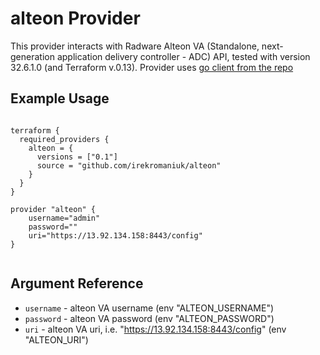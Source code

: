 # alteon Provider

This provider interacts with Radware Alteon VA (Standalone, next-generation application delivery controller - ADC) API, tested with version 32.6.1.0 (and Terraform v.0.13). Provider uses [go client from the repo](https://github.com/IrekRomaniuk/alteon-client-go)

## Example Usage

```

terraform {
  required_providers {
    alteon = {
      versions = ["0.1"]
      source = "github.com/irekromaniuk/alteon"
    }
  }
}

provider "alteon" {
    username="admin"
    password=""
    uri="https://13.92.134.158:8443/config"
}


```

## Argument Reference

- `username` - alteon VA username (env "ALTEON_USERNAME")
- `password` - alteon VA password (env "ALTEON_PASSWORD")
- `uri` - alteon VA uri, i.e. "https://13.92.134.158:8443/config" (env "ALTEON_URI")
